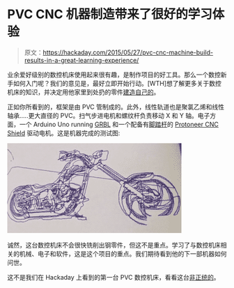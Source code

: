 # PVC CNC 机器制造带来了很好的学习体验

> 原文：<https://hackaday.com/2015/05/27/pvc-cnc-machine-build-results-in-a-great-learning-experience/>

业余爱好级别的数控机床使用起来很有趣，是制作项目的好工具。那么一个数控新手如何入门呢？我们的意见是，最好立即开始行动。[WTH]想了解更多关于数控机床的知识，并决定用他家里到处扔的零件[建造自己的](http://whiskeytangohotel.com/cnc)。

正如你所看到的，框架是由 PVC 管制成的。此外，线性轨道也是聚氯乙烯和线性轴承…..更大直径的 PVC。扫气步进电机和螺纹杆负责移动 X 和 Y 轴。电子方面，一个 Arduino Uno running [GRBL](https://github.com/grbl/grbl) 和一个配备有[脚踏杆](http://reprap.org/wiki/StepStick)的 [Protoneer CNC Shield](http://blog.protoneer.co.nz/arduino-cnc-shield/) 驱动电机。这是机器完成的测试图:

![PVC CNC](img/fa6faf95a7b5601eba0e525dd26f1874.png)

诚然，这台数控机床不会很快铣削出钢零件，但这不是重点。学习了与数控机床相关的机械、电子和软件，这是这个项目的重点。我们期待看到他的下一部机器如何问世。

这不是我们在 Hackaday 上看到的第一台 PVC 数控机床，看看这台[非正统的](http://hackaday.com/2013/10/17/unorthodox-home-made-cnc-machine/)。